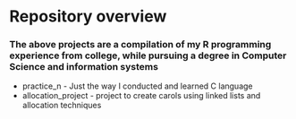 # Repository overview

### The above projects are a compilation of my R programming experience from college, while pursuing a degree in Computer Science and information systems

- practice_n - Just the way I conducted and learned C language
- allocation_project - project to create carols using linked lists and allocation techniques

